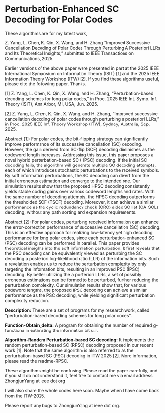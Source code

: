 # Perturbation-Enhanced SC Decoding for Polar Codes


These algorithms are for my latest work,


Z. Yang, L. Chen, K. Qin, X. Wang, and H. Zhang “Improved Successive Cancellation Decoding of Polar Codes Through Perturbing A Posteriori LLRs and Its Theoretical Insights,” submitted to IEEE Transactions on Communications, 2025.


Earlier versions of the above paper were presented in part at the 2025 IEEE International Symposium on Information Theory (ISIT) [1] and the 2025 IEEE Information Theory Workshop (ITW) [2]. If you find these algorithms useful, please cite the following paper. Thanks.


[1] Z. Yang, L. Chen, K. Qin, X. Wang, and H. Zhang, “Perturbation-based decoding schemes for long polar codes,” in Proc. 2025 IEEE Int. Symp. Inf. Theory (ISIT), Ann Arbor, MI, USA, Jun. 2025.

[2] Z. Yang, L. Chen, K. Qin, X. Wang, and H. Zhang, “Improved successive cancellation decoding of polar codes through perturbing a posteriori LLRs,” in Proc. 2025 IEEE Inf. Theory Workshop (ITW), Sydney, Australia, Sep. 2025.


Abstract [1]: For polar codes, the bit-flipping strategy can significantly improve performance of its successive cancellation (SC) decoding. However, the gain derived from SC-flip (SCF) decoding diminishes as the codeword length increases. Addressing this issue, this paper proposes a novel hybrid perturbation-based SC (HPSC) decoding. If the initial SC decoding fails, the algorithm will generate multiple SC decoding attempts, each of which introduces stochastic perturbations to the received symbols. By soft information perturbations, the SC decoding can divert from the initial erroneous estimation and converge to the intended one. Our simulation results show that the proposed HPSC decoding consistently yields stable coding gains over various codeword lengths and rates. With the same number of decoding attempts, the HPSC decoding outperforms the thresholded SCF (TSCF) decoding. Moreover, it can achieve a similar performance as the cyclic redundancy check (CRC) aided SC list (CA-SCL) decoding, without any path sorting and expansion requirements. 


Abstract [2]: For polar codes, perturbing received information can enhance the error-correction performance of successive cancellation (SC) decoding. This is an effective approach for realizing low-latency yet high decoding performance for long polar codes, since each perturbation-enhanced SC (PSC) decoding can be performed in parallel. This paper provides theoretical insights into the soft information perturbation. It first reveals that the PSC decoding can be equivalently viewed as perturbing the SC decoding a posteriori log-likelihood ratio (LLR) of the information bits. Such a revelation enables us to reduce the perturbation complexity by only targeting the information bits, resulting in an improved PSC (IPSC) decoding. By better utilizing the a posteriori LLRs, a set of possibly erroneous estimations can be formed to be perturbed, further reducing the perturbation complexity. Our simulation results show that, for various codeword lengths, the proposed IPSC decoding can achieve a similar performance as the PSC decoding, while yielding significant perturbation complexity reduction. 



**Description:** These are a set of programs for my research work, called “perturbation-based decoding schemes for long polar codes”.

**Function-Obtain_delta:** A program for obtaining the number of required g-functions in estimating the information bit u_i.

**Algorithm-Random Perturbation-based SC decoding:** It implements the random perturbation-based SC (RPSC) decoding proposed in our recent work [1]. Note that the same algorithm is also referred to as the perturbation-based SC (PSC) decoding in ITW 2025 [2]. More information, please read the readme-RPSC.

These algorithms might be confusing. Please read the paper carefully, and if you still do not understand it, feel free to contact me via email address ZhongjunYang at ieee dot org


I will also share the whole codes here soon. Maybe when I have come back from the ITW-2025.



Please report any bugs to ZhongjunYang at ieee dot org.
